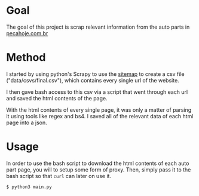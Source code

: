 # Goal

The goal of this project is scrap relevant information from the auto parts in [pecahoje.com.br](https://www.pecahoje.com.br/)

# Method

I started by using python's Scrapy to use the [sitemap](https://www.pecahoje.com.br/robots.txt) to create a csv file ("data/csvs/final.csv"), which contains every single url of the website.

I then gave bash access to this csv via a script that went through each url and saved the html contents of the page.

With the html contents of every single page, it was only a matter of parsing it using tools like regex and bs4. I saved all of the relevant data of each html page into a json.

# Usage

In order to use the bash script to download the html contents of each auto part page, you will to setup some form of proxy. Then, simply pass it to the bash script so that `curl` can later on use it.

`$ python3 main.py`
